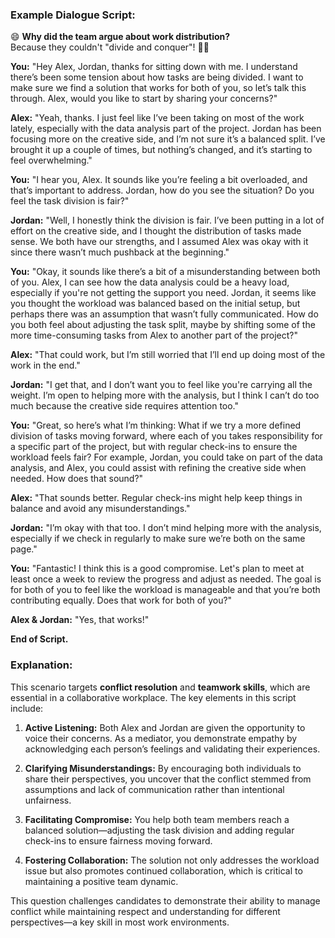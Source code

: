 ### **Example Dialogue Script:**

😄 **Why did the team argue about work distribution?**  
Because they couldn't "divide and conquer"! 🤝✨

**You:** "Hey Alex, Jordan, thanks for sitting down with me. I understand there’s been some tension about how tasks are being divided. I want to make sure we find a solution that works for both of you, so let’s talk this through. Alex, would you like to start by sharing your concerns?"

**Alex:** "Yeah, thanks. I just feel like I’ve been taking on most of the work lately, especially with the data analysis part of the project. Jordan has been focusing more on the creative side, and I’m not sure it’s a balanced split. I’ve brought it up a couple of times, but nothing’s changed, and it’s starting to feel overwhelming."

**You:** "I hear you, Alex. It sounds like you’re feeling a bit overloaded, and that’s important to address. Jordan, how do you see the situation? Do you feel the task division is fair?"

**Jordan:** "Well, I honestly think the division is fair. I’ve been putting in a lot of effort on the creative side, and I thought the distribution of tasks made sense. We both have our strengths, and I assumed Alex was okay with it since there wasn’t much pushback at the beginning."

**You:** "Okay, it sounds like there’s a bit of a misunderstanding between both of you. Alex, I can see how the data analysis could be a heavy load, especially if you're not getting the support you need. Jordan, it seems like you thought the workload was balanced based on the initial setup, but perhaps there was an assumption that wasn’t fully communicated. How do you both feel about adjusting the task split, maybe by shifting some of the more time-consuming tasks from Alex to another part of the project?"

**Alex:** "That could work, but I’m still worried that I’ll end up doing most of the work in the end."

**Jordan:** "I get that, and I don’t want you to feel like you're carrying all the weight. I’m open to helping more with the analysis, but I think I can’t do too much because the creative side requires attention too."

**You:** "Great, so here’s what I’m thinking: What if we try a more defined division of tasks moving forward, where each of you takes responsibility for a specific part of the project, but with regular check-ins to ensure the workload feels fair? For example, Jordan, you could take on part of the data analysis, and Alex, you could assist with refining the creative side when needed. How does that sound?"

**Alex:** "That sounds better. Regular check-ins might help keep things in balance and avoid any misunderstandings."

**Jordan:** "I’m okay with that too. I don’t mind helping more with the analysis, especially if we check in regularly to make sure we’re both on the same page."

**You:** "Fantastic! I think this is a good compromise. Let's plan to meet at least once a week to review the progress and adjust as needed. The goal is for both of you to feel like the workload is manageable and that you’re both contributing equally. Does that work for both of you?"

**Alex & Jordan:** "Yes, that works!"

**End of Script.**

### **Explanation:**

This scenario targets **conflict resolution** and **teamwork skills**, which are essential in a collaborative workplace. The key elements in this script include:

1. **Active Listening:** Both Alex and Jordan are given the opportunity to voice their concerns. As a mediator, you demonstrate empathy by acknowledging each person’s feelings and validating their experiences.

2. **Clarifying Misunderstandings:** By encouraging both individuals to share their perspectives, you uncover that the conflict stemmed from assumptions and lack of communication rather than intentional unfairness.

3. **Facilitating Compromise:** You help both team members reach a balanced solution—adjusting the task division and adding regular check-ins to ensure fairness moving forward.

4. **Fostering Collaboration:** The solution not only addresses the workload issue but also promotes continued collaboration, which is critical to maintaining a positive team dynamic.

This question challenges candidates to demonstrate their ability to manage conflict while maintaining respect and understanding for different perspectives—a key skill in most work environments.
